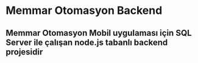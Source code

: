 # Memmar Otomasyon Backend

## Memmar Otomasyon Mobil uygulaması için SQL Server ile çalışan node.js tabanlı backend projesidir

